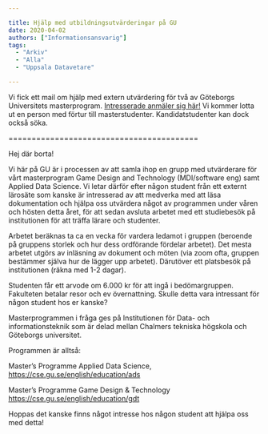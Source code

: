 ```yaml
---

title: Hjälp med utbildningsutvärderingar på GU
date: 2020-04-02
authors: ["Informationsansvarig"]
tags:
  - "Arkiv"
  - "Alla"
  - "Uppsala Datavetare"

---
```


Vi fick ett mail om hjälp med extern utvärdering för två av Göteborgs Universitets masterprogram. [Intresserade anmäler sig här!](https://forms.gle/MYiMiJvzKg9yGCcA9) Vi kommer lotta ut en person med förtur till masterstudenter. Kandidatstudenter kan dock också söka.

=========================================

Hej där borta!

Vi här på GU är i processen av att samla ihop en grupp med utvärderare för vårt masterprogram Game Design and Technology (MDI/software eng) samt Applied Data Science. Vi letar därför efter någon student från ett externt lärosäte som kanske är intresserad av att medverka med att läsa dokumentation och hjälpa oss utvärdera något av programmen under våren och hösten detta året, för att sedan avsluta arbetet med ett studiebesök på institutionen för att träffa lärare och studenter.


Arbetet beräknas ta ca en vecka för vardera ledamot i gruppen (beroende på gruppens storlek och hur dess ordförande fördelar arbetet). Det mesta arbetet utgörs av inläsning av dokument och möten (via zoom ofta, gruppen bestämmer själva hur de lägger upp arbetet). Därutöver ett platsbesök på institutionen (räkna med 1-2 dagar).

 

Studenten får ett arvode om 6.000 kr för att ingå i bedömargruppen. Fakulteten betalar resor och ev övernattning. Skulle detta vara intressant för någon student hos er kanske?

Masterprogrammen i fråga ges på Institutionen för Data- och informationsteknik som är delad mellan Chalmers tekniska högskola och Göteborgs universitet.

Programmen är alltså:

Master’s Programme Applied Data Science, https://cse.gu.se/english/education/ads

 

Master’s Programme Game Design & Technology https://cse.gu.se/english/education/gdt


Hoppas det kanske finns något intresse hos någon student att hjälpa oss med detta!